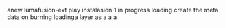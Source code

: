 anew lumafusion-ext
play
instalasion 1
in progress
loading
create the meta
data on burning
loadinga
layer
as
a
a
a
